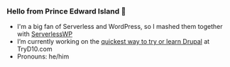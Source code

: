 ### Hello from Prince Edward Island 👋

- I'm a big fan of Serverless and WordPress, so I mashed them together with <a href="https://github.com/mitchmac/serverlesswp">ServerlessWP</a>
- I’m currently working on the <a href="https://www.tryd10.com">quickest way to try or learn Drupal</a> at TryD10.com
- Pronouns: he/him
